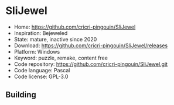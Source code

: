 # SliJewel

- Home: https://github.com/cricri-pingouin/SliJewel
- Inspiration: Bejeweled
- State: mature, inactive since 2020
- Download: https://github.com/cricri-pingouin/SliJewel/releases
- Platform: Windows
- Keyword: puzzle, remake, content free
- Code repository: https://github.com/cricri-pingouin/SliJewel.git
- Code language: Pascal
- Code license: GPL-3.0

## Building
